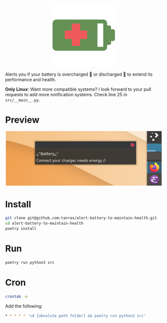 <p align="center">
    <img src="icons/battery-status.png" width="200"> 
</p>

Alerts you if your battery is overcharged 🌹 or discharged 🥀 to extend its performance and health.

**Only Linux**: Want more compatible systems? I look forward to your pull requests to add more notification systems. Check line 25 in `src/__main__.py`.

# Preview

<p align="center">
    <img src="media/demo.png" width="500"> 
</p>

# Install

```bash
git clone git@github.com:tanrax/alert-battery-to-maintain-health.git
cd alert-battery-to-maintain-health
poetry install
```

# Run

```bash
poetry run python3 src
```

# Cron

```bash
crontab -e
```

Add the following:

```bash
* * * * * 'cd [absolute path folder] && poetry run python3 src'
```
